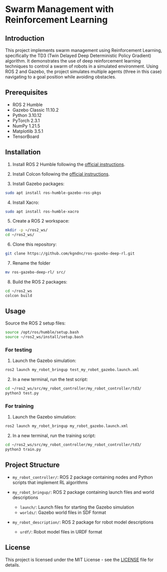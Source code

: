 # Swarm Management with Reinforcement Learning

## Introduction

This project implements swarm management using Reinforcement Learning, specifically the TD3 (Twin Delayed Deep Deterministic Policy Gradient) algorithm. It demonstrates the use of deep reinforcement learning techniques to control a swarm of robots in a simulated environment. Using ROS 2 and Gazebo, the project simulates multiple agents (three in this case) navigating to a goal position while avoiding obstacles.

## Prerequisites

- ROS 2 Humble
- Gazebo Classic 11.10.2
- Python 3.10.12
- PyTorch 2.3.1
- NumPy 1.21.5
- Matplotlib 3.5.1
- TensorBoard

## Installation

1. Install ROS 2 Humble following the [official instructions](https://docs.ros.org/en/humble/Installation.html).

2. Install Colcon following the [official instructions](https://colcon.readthedocs.io/en/released/user/installation.html).

3. Install Gazebo packages:
```bash
sudo apt install ros-humble-gazebo-ros-pkgs
```

4. Install Xacro:
```bash
sudo apt install ros-humble-xacro 
```

5. Create a ROS 2 workspace:
```bash
mkdir -p ~/ros2_ws/
cd ~/ros2_ws/
```

6. Clone this repository:
```bash
git clone https://github.com/kgndnc/ros-gazebo-deep-rl.git
```

7. Rename the folder
```bash
mv ros-gazebo-deep-rl/ src/
```

8. Build the ROS 2 packages:
```bash
cd ~/ros2_ws
colcon build
```

## Usage

Source the ROS 2 setup files:
```bash
source /opt/ros/humble/setup.bash
source ~/ros2_ws/install/setup.bash
```

### For testing
1. Launch the Gazebo simulation:
```bash
ros2 launch my_robot_bringup test_my_robot_gazebo.launch.xml 
```

2. In a new terminal, run the test script:
```bash
cd ~/ros2_ws/src/my_robot_controller/my_robot_controller/td3/
python3 test.py
```

### For training
1. Launch the Gazebo simulation:
```bash
ros2 launch my_robot_bringup my_robot_gazebo.launch.xml 
```

2. In a new terminal, run the training script:
```bash
cd ~/ros2_ws/src/my_robot_controller/my_robot_controller/td3/
python3 train.py
```

## Project Structure

- `my_robot_controller/`: ROS 2 package containing nodes and Python scripts that implement RL algorithms
- `my_robot_bringup/`: ROS 2 package containing launch files and world descriptions
  - `launch/`: Launch files for starting the Gazebo simulation
  - `worlds/`: Gazebo world files in SDF format

- `my_robot_description/`: ROS 2 package for robot model descriptions
  - `urdf/`: Robot model files in URDF format


## License

This project is licensed under the MIT License - see the [LICENSE](LICENSE) file for details.

